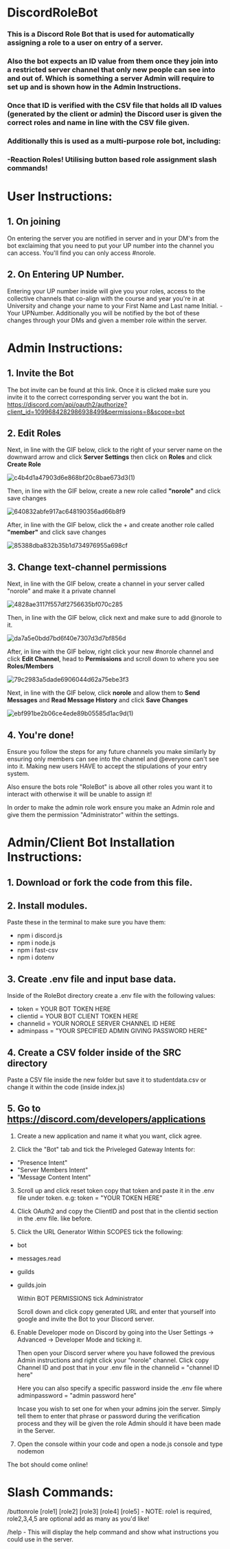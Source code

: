 # DiscordRoleBot
### This is a Discord Role Bot that is used for automatically assigning a role to a user on entry of a server. 

### Also the bot expects an ID value from them once they join into a restricted server channel that only new people can see into and out of. Which is something a server Admin will require to set up and is shown how in the Admin Instructions.

### Once that ID is verified with the CSV file that holds all ID values (generated by the client or admin) the Discord user is given the correct roles and name in line with the CSV file given.

### Additionally this is used as a multi-purpose role bot, including:
### -Reaction Roles! Utilising button based role assignment slash commands!

# User Instructions:

## 1. On joining 

On entering the server you are notified in server and in your DM's from the bot exclaiming that you need to put your UP number into the channel you can access. You'll find you can only access #norole.

## 2. On Entering UP Number.

Entering your UP number inside will give you your roles, access to the collective channels that co-align with the course and year you're in at University and change your name to your First Name and Last name Initial. - Your UPNumber. Additionally you will be notified by the bot of these changes through your DMs and given a member role within the server.

# Admin Instructions:
## 1. Invite the Bot

The bot invite can be found at this link. Once it is clicked make sure you invite it to the correct corresponding server you want the bot in.
https://discord.com/api/oauth2/authorize?client_id=1099684282986938499&permissions=8&scope=bot

## 2. Edit Roles
Next, in line with the GIF below, click to the right of your server name on the downward arrow and click **Server Settings** then click on **Roles** and click **Create Role**

![c4b4d1a47903d6e868bf20c8bae673d3(1)](https://github.com/UP900420/DiscordRoleBot/assets/72605069/335c797e-a953-42cd-bf25-8031af649cd8)

Then, in line with the GIF below, create a new role called **"norole"** and click save changes 

![640832abfe917ac648190356ad66b8f9](https://github.com/UP900420/DiscordRoleBot/assets/72605069/e7e18bf0-efa4-45ce-8af2-9fcaf04c743c)

After, in line with the GIF below, click the + and create another role called **"member"** and click save changes

![85388dba832b35b1d734976955a698cf](https://github.com/UP900420/DiscordRoleBot/assets/72605069/715b2442-60aa-4ab9-b0dd-003bef52171e)

## 3. Change text-channel permissions

Next, in line with the GIF below, create a channel in your server called "norole" and make it a private channel 

![4828ae3117f557df2756635bf070c285](https://github.com/UP900420/DiscordRoleBot/assets/72605069/41dcae9f-3d67-4f49-bcb8-ac3e9b7bae34)

Then, in line with the GIF below, click next and make sure to add @norole to it.

![da7a5e0bdd7bd6f40e7307d3d7bf856d](https://github.com/UP900420/DiscordRoleBot/assets/72605069/02195449-5ab0-48d9-aada-695962506c29)


After, in line with the GIF below, right click your new #norole channel and click **Edit Channel**, head to **Permissions** and scroll down to where you see **Roles/Members**

![79c2983a5dade6906044d62a75ebe3f3](https://github.com/UP900420/DiscordRoleBot/assets/72605069/8c3844e3-52be-45a8-b957-fa3db69ce56f)


Next, in line with the GIF below, click **norole** and allow them to **Send Messages** and **Read Message History** and click **Save Changes**

![ebf991be2b06ce4ede89b05585d1ac9d(1)](https://github.com/UP900420/DiscordRoleBot/assets/72605069/5f0a0398-f6d9-4194-8ece-1590e937764a)


## 4. You're done!

Ensure you follow the steps for any future channels you make similarly by ensuring only members can see into the channel and @everyone can't see into it. Making new users HAVE to accept the stipulations of your entry system.

Also ensure the bots role "RoleBot" is above all other roles you want it to interact with otherwise it will be unable to assign it!

In order to make the admin role work ensure you make an Admin role and give them the permission "Administrator" within the settings.

# Admin/Client Bot Installation Instructions:

## 1. Download or fork the code from this file.

## 2. Install modules.

Paste these in the terminal to make sure you have them:
 - npm i discord.js
 - npm i node.js
 - npm i fast-csv
 - npm i dotenv

## 3. Create .env file and input base data.

Inside of the RoleBot directory create a .env file with the following values:
- token = YOUR BOT TOKEN HERE 
- clientid = YOUR BOT CLIENT TOKEN HERE
- channelid = YOUR NOROLE SERVER CHANNEL ID HERE
- adminpass = "YOUR SPECIFIED ADMIN GIVING PASSWORD HERE"

## 4. Create a CSV folder inside of the SRC directory

Paste a CSV file inside the new folder but save it to studentdata.csv or change it within the code (inside index.js)

## 5. Go to https://discord.com/developers/applications

1. Create a new application and name it what you want, click agree.

2. Click the "Bot" tab and tick the Priveleged Gateway Intents for:
 - "Presence Intent"
 - "Server Members Intent"
 - "Message Content Intent"

3. Scroll up and click reset token copy that token and paste it in the .env file under token. e.g: token = "YOUR TOKEN HERE"

4. Click OAuth2 and copy the ClientID and post that in the clientid section in the .env file. like before.

5. Click the URL Generator 
    Within SCOPES tick the following:
  - bot
  - messages.read
  - guilds
  - guilds.join

    Within BOT PERMISSIONS tick Administrator

    Scroll down and click copy generated URL and enter that yourself into google and invite the Bot to your Discord server.

6. Enable Developer mode on Discord by going into the User Settings -> Advanced -> Developer Mode and ticking it.

    Then open your Discord server where you have followed the previous Admin instructions and right click your "norole" channel. Click copy Channel ID and post that in your .env file in the channelid = "channel ID here"

    Here you can also specify a specific password inside the .env file where adminpassword = "admin password here" 
    
    Incase you wish to set one for when your admins join the server. Simply tell them to enter that phrase or password during the verification process and they will be given the role Admin should it have been made in the Server.

7. Open the console within your code and open a node.js console and type nodemon 

The bot should come online!

# Slash Commands:

/buttonrole [role1] [role2] [role3] [role4] [role5] - NOTE: role1 is required, role2,3,4,5 are optional add as many as you'd like! 

/help - This will display the help command and show what instructions you could use in the server.
